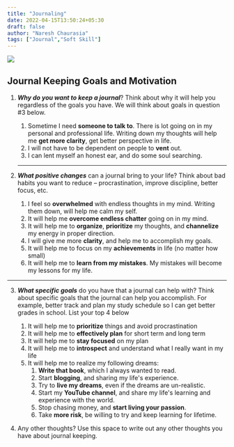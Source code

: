 ```yaml
---
title: "Journaling"
date: 2022-04-15T13:50:24+05:30
draft: false
author: "Naresh Chaurasia"
tags: ["Journal","Soft Skill"]
---
```


<img src="../journal.80.60.50.jpg">

## Journal Keeping Goals and Motivation

1. ***Why do you want to keep a journal***? Think about why it will help you regardless of the goals you have. We will think about goals in question #3 below.

   1. Sometime I need **someone to talk to**. There is lot going on in my personal and professional life. Writing down my thoughts will help me **get more clarity**, get better perspective in life.
   2. I will not have to be dependent on people to **vent** out.
   3. I can lent myself an honest ear, and do some soul searching.

   ---
2. ***What positive changes*** can a journal bring to your life? Think about bad habits you want to reduce – procrastination, improve discipline, better focus, etc.

   1. I feel so **overwhelmed** with endless thoughts in my mind. Writing them down, will help me calm my self.
   2. It will help me **overcome endless chatter** going on in my mind.
   3. It will help me to **organize**, **prioritize** my thoughts, and **channelize** my energy in proper direction.
   4. I will give me more **clarity**, and help me to accomplish my goals.
   5. It will help me to focus on my **achievements** in life (no matter how small)
   6. It will help me to **learn from my mistakes**. My mistakes will become my lessons for my life.

---

3. ***What specific goals*** do you have that a journal can help with? Think about specific goals that the journal can help you accomplish. For example, better track and plan my study schedule so I can get better grades in school. List your top 4 below

   1. It will help me to **prioritize** things and avoid procrastination
   2. It will help me to **effectively plan** for short term and long term
   3. It will help me to **stay focused** on my plan
   4. It will help me to **introspect** and understand what I really want in my life
   5. It will help me to realize my following dreams:
      1. **Write that book**, which I always wanted to read.
      2. Start **blogging**, and sharing my life's experience.
      3. Try to **live my dreams**, even if the dreams are un-realistic.
      4. Start my **YouTube channel**, and share my life's learning and experience with the world.
      5. Stop chasing money, and **start living your passion**.
      6. Take **more risk**, be willing to try and keep learning for lifetime.
4. Any other thoughts? Use this space to write out any other thoughts you have about journal keeping.
